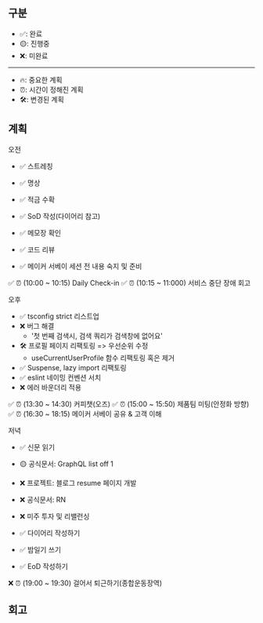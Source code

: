 ## 구분

- ✅: 완료
- 🟡: 진행중
- ❌: 미완료

---

- 🔥: 중요한 계획
- ⏰: 시간이 정해진 계획
- 🛠️: 변경된 계획

## 계획

오전

- ✅ 스트레칭
- ✅ 명상
- ✅ 적금 수확
- ✅ SoD 작성(다이어리 참고)

- ✅ 메모장 확인
- ✅ 코드 리뷰
- ✅ 메이커 서베이 세션 전 내용 숙지 및 준비

✅ ⏰ (10:00 ~ 10:15) Daily Check-in
✅ ⏰ (10:15 ~ 11:000) 서비스 중단 장애 회고

오후

- ✅ tsconfig strict 리스트업
- ❌ 버그 해결
  - '첫 번째 검색시, 검색 쿼리가 검색창에 없어요'
- 🛠️ 프로필 페이지 리팩토링 => 우선순위 수정
  - useCurrentUserProfile 함수 리팩토링 혹은 제거
- ✅ Suspense, lazy import 리팩토링
- ✅ eslint 네이밍 컨벤션 서치
- ❌ 에러 바운더리 적용

✅ ⏰ (13:30 ~ 14:30) 커피챗(오즈)
✅ ⏰ (15:00 ~ 15:50) 제품팀 미팅(안정화 방향)
✅ ⏰ (16:30 ~ 18:15) 메이커 서베이 공유 & 고객 이해

저녁

- ✅ 신문 읽기
- 🟡 공식문서: GraphQL list off 1
- ❌ 프로젝트: 블로그 resume 페이지 개발
- ❌ 공식문서: RN

- ❌ 미주 투자 및 리밸런싱
- ✅ 다이어리 작성하기
- ✅ 밤일기 쓰기
- ✅ EoD 작성하기

❌ ⏰ (19:00 ~ 19:30) 걸어서 퇴근하기(종합운동장역)

## 회고
